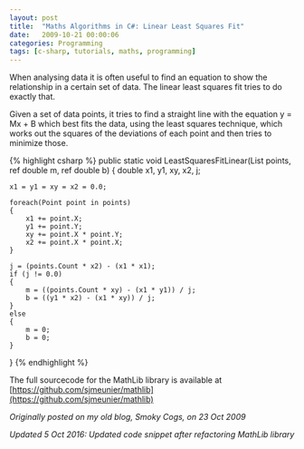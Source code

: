 ```yaml
---
layout: post
title:  "Maths Algorithms in C#: Linear Least Squares Fit"
date:   2009-10-21 00:00:06
categories: Programming
tags: [c-sharp, tutorials, maths, programming]
---
```


When analysing data it is often useful to find an equation to show the relationship in a certain set of data. The linear least squares fit tries to do exactly that.

Given a set of data points, it tries to find a straight line with the equation y = Mx + B which best fits the data, using the least squares technique, which works out the squares of the deviations of each point and then tries to minimize those.

{% highlight csharp %}
public static void LeastSquaresFitLinear(List<Point> points, ref double m, ref double b)
{
	double x1, y1, xy, x2, j;

	x1 = y1 = xy = x2 = 0.0;

	foreach(Point point in points)
	{
		x1 += point.X;
		y1 += point.Y;
		xy += point.X * point.Y;
		x2 += point.X * point.X;
	}

	j = (points.Count * x2) - (x1 * x1);
	if (j != 0.0)
	{
		m = ((points.Count * xy) - (x1 * y1)) / j;
		b = ((y1 * x2) - (x1 * xy)) / j;
	}
	else
	{
		m = 0;
		b = 0;
	}
}
{% endhighlight %}

The full sourcecode for the MathLib library is available at [https://github.com/sjmeunier/mathlib](https://github.com/sjmeunier/mathlib)

_Originally posted on my old blog, Smoky Cogs, on 23 Oct 2009_

_Updated 5 Oct 2016: Updated code snippet after refactoring MathLib library_
